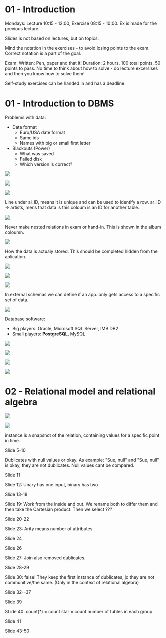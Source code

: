 # 01 - Introduction

Mondays: Lecture 10:15 - 12:00, Exercise 08:15 - 10:00. Ex is made for the previous lecture.

Slides is not based on lectures, but on topics.

Mind the notation in the exercises - to avoid losing points to the exam. Correct notation is a part of the goal.

Exam: Written: Pen, paper and that it! Duration: 2 hours. 100 total points, 50 points to pass. No time to think about how to solve - do lecture excersises and then you know how to solve them!

Self-study exercises can be handed in and has a deadline.

# 01 - Introduction to DBMS

Problems with data:

- Data format
  - Euro/USA date format
  - Same ids
  - Names with big or small first letter
- Blackouts (Power)
  - What was saved
  - Failed disk
  - Which version is correct?

![](.\img\5.png)

![](.\img\6.png)



![](.\img\7.png)

Line under al_ID, means it is unique and can be used to identify a row. ar_ID -> artists, mens that data is this coloum is an ID for another table.

![](.\img\8.png)

Never make nested relations in exam or hand-in. This is shown in the album coloumn.

![](.\img\9.png)

How the data is actualy stored. This should be completed hidden from the aplication.

![](.\img\10.png)

![](.\img\11.png)

![](.\img\12.png)

In external schemas we can define if an app. only gets access to a specific set of data.

![](.\img\13.png)

Database software:

- Big players: Oracle, Microsoft SQL Server, IMB DB2
- Small players: **PostgreSQL**, MySQL

![](.\img\14.png)

![](.\img\15.png)

![](.\img\16.png)

![](.\img\17.png)

# 02 - Relational model and relational algebra

![](.\img\3.png)

![](.\img\4.png)

instance is a snapshot of the relation, containing values for a specific point in time.

Slide 5-10

Dublicates with null values or okay. As example: "Sue, null" and "Sue, null" is okay, they are not dublicates. Null values cant be compared.

Slide 11

Slide 12: Unary has one input, binary has two

Slide 13-18

Slide 19: Work from the inside and out. We rename both to differ them and then take the Cartesian product. Then we select ???

Slide 20-22

Slide 23: Arity means number of attributes.

Slide 24

Slide 26

Slide 27: Join also removed dublicates.

Slide 28-29

Slide 30: false! They keep the first instance of dublicates, jo they are not communitive/the same. (Only in the context of relational algebra)

Slide 32--37

Slide 39

SLide 40: count(*) = count star = count number of tubles in each group

Slide 41

Slide 43-50







